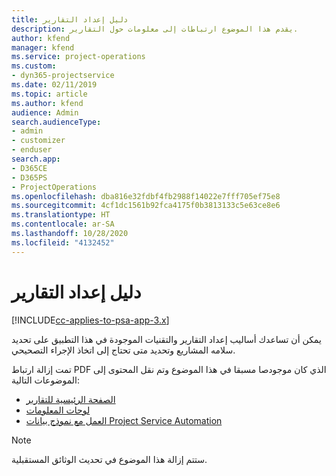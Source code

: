 ```yaml
---
title: دليل إعداد التقارير
description: يقدم هذا الموضوع ارتباطات إلى معلومات حول التقارير.
author: kfend
manager: kfend
ms.service: project-operations
ms.custom:
- dyn365-projectservice
ms.date: 02/11/2019
ms.topic: article
ms.author: kfend
audience: Admin
search.audienceType:
- admin
- customizer
- enduser
search.app:
- D365CE
- D365PS
- ProjectOperations
ms.openlocfilehash: dba816e32fdbf4fb2988f14022e7fff705ef75e8
ms.sourcegitcommit: 4cf1dc1561b92fca4175f0b3813133c5e63ce8e6
ms.translationtype: HT
ms.contentlocale: ar-SA
ms.lasthandoff: 10/28/2020
ms.locfileid: "4132452"
---
```

# <a name="reporting-guide"></a>دليل إعداد التقارير

[!INCLUDE[cc-applies-to-psa-app-3.x](../../includes/cc-applies-to-psa-app-3x.md)]

يمكن أن تساعدك أساليب إعداد التقارير والتقنيات الموجودة في هذا التطبيق على تحديد سلامه المشاريع وتحديد متى تحتاج إلى اتخاذ الإجراء التصحيحي. 

تمت إزالة ارتباط PDF الذي كان موجودصا مسبقا في هذا الموضوع وتم نقل المحتوى إلى الموضوعات التالية:

- [الصفحة الرئيسية للتقارير](../reports-reporting-dynamics-365-project-service.md)
- [لوحات المعلومات](../reports-dashboards.md)
- [العمل مع نموذج بيانات Project Service Automation](../reports-working-project-service-data-model.md)

> [!NOTE]
> ستتم إزالة هذا الموضوع في تحديث الوثائق المستقبلية. 
